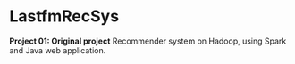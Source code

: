 # LastfmRecSys

__Project 01: Original project__ Recommender system on Hadoop, using Spark and Java web application.
